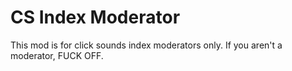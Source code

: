 # CS Index Moderator
This mod is for click sounds index moderators only.
If you aren't a moderator, FUCK OFF.